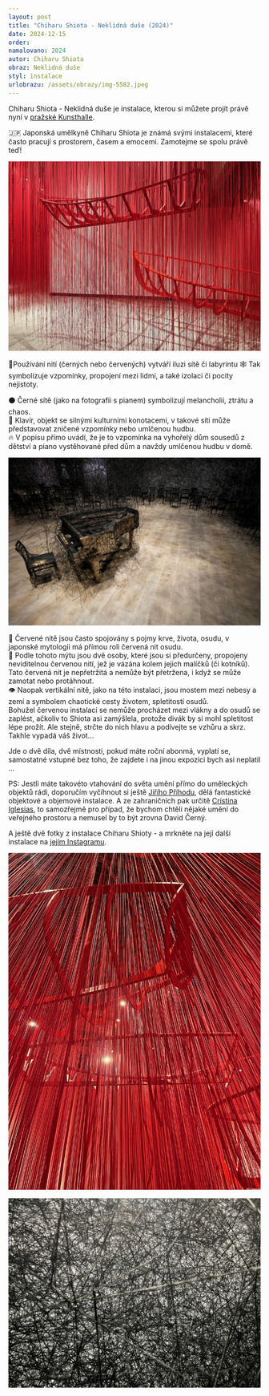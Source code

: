 ```yaml
---
layout: post
title: "Chiharu Shiota - Neklidná duše (2024)"
date: 2024-12-15
order: 
namalovano: 2024
autor: Chiharu Shiota
obraz: Neklidná duše
styl: instalace
urlobrazu: /assets/obrazy/img-5582.jpeg
---
```


Chiharu Shiota - Neklidná duše je instalace, kterou si můžete projít právě nyní v [pražské Kunsthalle](https://www.kunsthallepraha.org/udalosti/chiharu-shiota-neklidna-duse). 

🇯🇵 Japonská umělkyně Chiharu Shiota je známá svými instalacemi, které často pracují s prostorem, časem a emocemi. Zamotejme se spolu právě teď!

![Chiharu Shiota - Červená síť](/assets/obrazy/img-5582.jpeg)

🧵Používání nití (černých nebo červených) vytváří iluzi sítě či labyrintu
🕸️ Tak symbolizuje vzpomínky, propojení mezi lidmi, a také izolaci či pocity nejistoty.

⚫️ Černé sítě (jako na fotografii s pianem) symbolizují melancholii, ztrátu a chaos. \
🎹 Klavír, objekt se silnými kulturními konotacemi, v takové síti může představovat zničené vzpomínky nebo umlčenou hudbu.  \
🔥 V popisu přímo uvádí, že je to vzpomínka na vyhořelý dům sousedů z dětství a piano vystěhované před dům a navždy umlčenou hudbu v domě.

![Chiharu Shiota - Černá síť](/assets/obrazy/chiharu-shiota-piano.jpg)

🔴 Červené nitě jsou často spojovány s pojmy krve, života, osudu, v japonské mytologii má přímou roli červená nit osudu. \
🔮 Podle tohoto mýtu jsou dvě osoby, které jsou si předurčeny, propojeny neviditelnou červenou nití, jež je vázána kolem jejich malíčků (či kotníků). Tato červená nit je nepřetržitá a nemůže být přetržena, i když se může zamotat nebo protáhnout. \
👁️ Naopak vertikální nitě, jako na této instalaci, jsou mostem mezi nebesy a zemí a symbolem chaotické cesty životem, spletitostí osudů. \
Bohužel červenou instalací se nemůže procházet mezi vlákny a do osudů se zaplést, ačkoliv to Shiota asi zamýšlela, protože divák by si mohl spletitost lépe prožít. Ale stejně, strčte do nich hlavu a podívejte se vzhůru a skrz. Takhle vypadá váš život...

Jde o dvě díla, dvě místnosti, pokud máte roční abonmá, vyplatí se, samostatné vstupné bez toho, že zajdete i na jinou expozici bych asi neplatil ...

PS: Jestli máte takovéto vtahování do světa umění přímo do uměleckých objektů rádi, doporučím vyčíhnout si ještě [Jiřího Příhodu](https://www.jiriprihoda.cz/), dělá fantastické objektové a objemové instalace. A ze zahraničních pak určitě [Cristina Iglesias](https://cristinaiglesias.com/), to samozřejmě pro případ, že bychom chtěli nějaké umění do veřejného prostoru a nemusel by to být zrovna David Černý. 

A ještě dvě fotky z instalace Chiharu Shioty - a mrkněte na její další instalace na [jejím Instagramu](https://www.instagram.com/chiharushiota/). 

![Chiharu Shiota - Červená síť](/assets/obrazy/img-5586.jpeg)

![Chiharu Shiota - Černá síť](/assets/obrazy/img-5589.jpeg)
